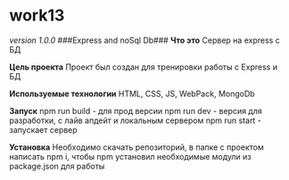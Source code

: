 # work13
_version 1.0.0_
###Express and noSql Db###
__Что это__ 
Сервер на express с БД

__Цель проекта__ 
Проект был создан для тренировки работы с Express и БД

__Используемые технологии__ 
HTML, CSS, JS, WebPack, MongoDb

__Запуск__
npm run build - для прод версии
npm run dev - версия для разработки, с лайв апдейт и локальным сервером
npm run start - запускает сервер

__Установка__
Необходимо скачать репозиторий, в папке с проектом написать npm i, чтобы npm установил необходимые модули из package.json для работы 
